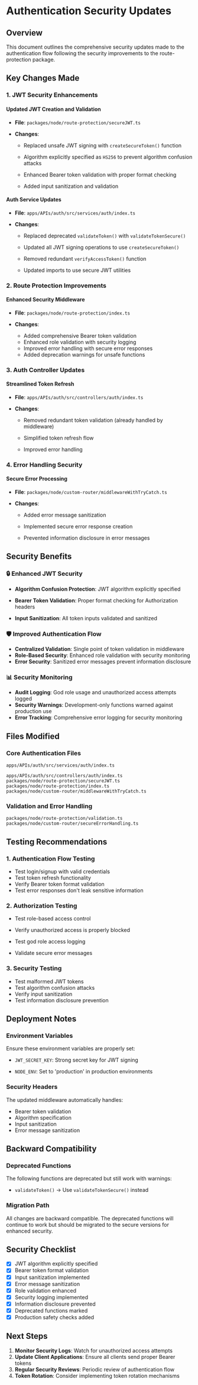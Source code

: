 # Authentication Security Updates

## Overview

This document outlines the comprehensive security updates made to the authentication flow following the security improvements to the route-protection package.

## Key Changes Made

### 1. JWT Security Enhancements

#### Updated JWT Creation and Validation

- **File**: `packages/node/route-protection/secureJWT.ts`
- **Changes**:

  - Replaced unsafe JWT signing with `createSecureToken()` function
  - Algorithm explicitly specified as `HS256` to prevent algorithm confusion attacks

  - Enhanced Bearer token validation with proper format checking
  - Added input sanitization and validation

#### Auth Service Updates

- **File**: `apps/APIs/auth/src/services/auth/index.ts`
- **Changes**:

  - Replaced deprecated `validateToken()` with `validateTokenSecure()`
  - Updated all JWT signing operations to use `createSecureToken()`

  - Removed redundant `verifyAccessToken()` function
  - Updated imports to use secure JWT utilities

### 2. Route Protection Improvements

#### Enhanced Security Middleware

- **File**: `packages/node/route-protection/index.ts`
- **Changes**:

  - Added comprehensive Bearer token validation
  - Enhanced role validation with security logging
  - Improved error handling with secure error responses
  - Added deprecation warnings for unsafe functions

### 3. Auth Controller Updates

#### Streamlined Token Refresh

- **File**: `apps/APIs/auth/src/controllers/auth/index.ts`
- **Changes**:

  - Removed redundant token validation (already handled by middleware)
  - Simplified token refresh flow

  - Improved error handling

### 4. Error Handling Security

#### Secure Error Processing

- **File**: `packages/node/custom-router/middlewareWithTryCatch.ts`
- **Changes**:

  - Added error message sanitization

  - Implemented secure error response creation
  - Prevented information disclosure in error messages

## Security Benefits

### 🔒 Enhanced JWT Security

- **Algorithm Confusion Protection**: JWT algorithm explicitly specified
- **Bearer Token Validation**: Proper format checking for Authorization headers

- **Input Sanitization**: All token inputs validated and sanitized

### 🛡️ Improved Authentication Flow

- **Centralized Validation**: Single point of token validation in middleware
- **Role-Based Security**: Enhanced role validation with security monitoring
- **Error Security**: Sanitized error messages prevent information disclosure

### 📊 Security Monitoring

- **Audit Logging**: God role usage and unauthorized access attempts logged
- **Security Warnings**: Development-only functions warned against production use
- **Error Tracking**: Comprehensive error logging for security monitoring

## Files Modified

### Core Authentication Files

```terminal
apps/APIs/auth/src/services/auth/index.ts

apps/APIs/auth/src/controllers/auth/index.ts
packages/node/route-protection/secureJWT.ts
packages/node/route-protection/index.ts
packages/node/custom-router/middlewareWithTryCatch.ts
```

### Validation and Error Handling

```terminal
packages/node/route-protection/validation.ts
packages/node/custom-router/secureErrorHandling.ts

```

## Testing Recommendations

### 1. Authentication Flow Testing

- Test login/signup with valid credentials
- Test token refresh functionality
- Verify Bearer token format validation
- Test error responses don't leak sensitive information

### 2. Authorization Testing

- Test role-based access control

- Verify unauthorized access is properly blocked

- Test god role access logging

- Validate secure error messages

### 3. Security Testing

- Test malformed JWT tokens
- Test algorithm confusion attacks
- Verify input sanitization
- Test information disclosure prevention

## Deployment Notes

### Environment Variables

Ensure these environment variables are properly set:

- `JWT_SECRET_KEY`: Strong secret key for JWT signing

- `NODE_ENV`: Set to 'production' in production environments

### Security Headers

The updated middleware automatically handles:

- Bearer token validation
- Algorithm specification
- Input sanitization
- Error message sanitization

## Backward Compatibility

### Deprecated Functions

The following functions are deprecated but still work with warnings:

- `validateToken()` → Use `validateTokenSecure()` instead

### Migration Path

All changes are backward compatible. The deprecated functions will continue to work but should be migrated to the secure versions for enhanced security.

## Security Checklist

- [x] JWT algorithm explicitly specified
- [x] Bearer token format validation
- [x] Input sanitization implemented
- [x] Error message sanitization
- [x] Role validation enhanced
- [x] Security logging implemented
- [x] Information disclosure prevented
- [x] Deprecated functions marked
- [x] Production safety checks added

## Next Steps

1. **Monitor Security Logs**: Watch for unauthorized access attempts
2. **Update Client Applications**: Ensure all clients send proper Bearer tokens
3. **Regular Security Reviews**: Periodic review of authentication flow
4. **Token Rotation**: Consider implementing token rotation mechanisms
